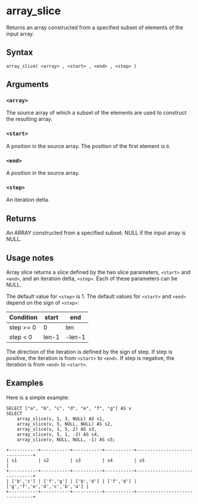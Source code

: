 # array_slice

Returns an array constructed from a specified subset of elements of the input array.

## Syntax

```scopeql
array_slice( <array> , <start> , <end> , <step> )
```

## Arguments

### `<array>`

The source array of which a subset of the elements are used to construct the resulting array.

### `<start>`

A position in the source array. The position of the first element is `0`.

### `<end>`

A position in the source array.

### `<step>`

An iteration delta.

## Returns

An ARRAY constructed from a specified subset. NULL if the input array is NULL.

## Usage notes

Array slice returns a slice defined by the two slice parameters, `<start>` and `<end>`, and an iteration delta, `<step>`. Each of these parameters can be NULL.

The default value for `<step>` is 1. The default values for `<start>` and `<end>` depend on the sign of `<step>`:

| Condition | start | end    |
|-----------|-------|--------|
| step >= 0 | 0     | len    |
| step < 0  | len-1 | -len-1 |

The direction of the iteration is defined by the sign of step. If step is positive, the iteration is from `<start>` to `<end>`. If step is negative, the iteration is from `<end>` to `<start>`.

## Examples

Here is a simple example:

```scopeql
SELECT ["a", "b", "c", "d", "e", "f", "g"] AS v
SELECT
    array_slice(v, 1, 3, NULL) AS s1,
    array_slice(v, 5, NULL, NULL) AS s2,
    array_slice(v, 1, 5, 2) AS s3,
    array_slice(v, 5, 1, -2) AS s4,
    array_slice(v, NULL, NULL, -1) AS s5;
```

```
+-----------+-----------+-----------+-----------+-------------------------------+
| s1        | s2        | s3        | s4        | s5                            |
+-----------+-----------+-----------+-----------+-------------------------------+
| ['b','c'] | ['f','g'] | ['b','d'] | ['f','d'] | ['g','f','e','d','c','b','a'] |
+-----------+-----------+-----------+-----------+-------------------------------+
```
